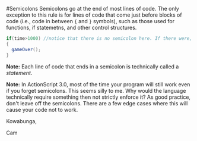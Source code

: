#Semicolons
Semicolons go at the end of most lines of code. The only exception to this rule is for lines of code that come just before blocks of code (i.e., code in between `{` and `}` symbols), such as those used for functions, if statemetns, and other control structures.

```java
if(time>1000) //notice that there is no semicolon here. If there were, we'd have major problems.
{
  gameOver();
}
```

**Note:** Each line of code that ends in a semicolon is technically called a *statement*.

**Note:** In ActionScript 3.0, most of the time your program will still work even if you forget semicolons. This seems silly to me. Why would the language technically require something then not strictly enforce it? As good practice, don't leave off the semicolons. There are a few edge cases where this will cause your code not to work.

Kowabunga,

Cam
